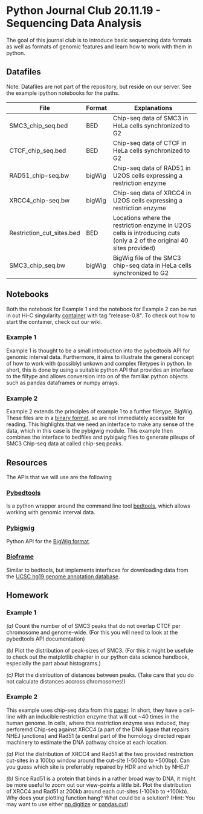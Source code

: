 # Python Journal Club 20.11.19 - Sequencing Data Analysis

The goal of this journal club is to introduce basic sequencing data formats as well as formats of genomic features and learn how to work with them in python.

## Datafiles

Note: Datafiles are not part of the repository, but reside on our server. See the example ipython notebooks for the paths.


File | Format |Explanations
------------ | ------------- |-------------
SMC3_chip_seq.bed | BED | Chip-seq data of SMC3 in HeLa cells synchronized to G2
CTCF_chip_seq.bed | BED | Chip-seq data of CTCF in HeLa cells synchronized to G2
RAD51_chip-seq.bw | bigWig | Chip-seq data of RAD51 in U2OS cells expressing a restriction enzyme
XRCC4_chip-seq.bw | bigWig | Chip-seq data of XRCC4 in U2OS cells expressing a restriction enzyme
Restriction_cut_sites.bed | BED | Locations where the restriction enzyme in U2OS cells is introducing cuts (only a 2 of the original 40 sites provided)
SMC3_chip_seq.bw | bigWig | BigWig file of the SMC3 chip-seq data in HeLa cells synchronized to G2

## Notebooks


Both the notebook for Example 1 and the notebook for Example 2 can be run in out Hi-C singularity [container](https://hub.docker.com/repository/docker/gerlichlab/mmhic) with tag "release-0.8". To check out how to start the container, check out our wiki.

### Example 1

Example 1 is thought to be a small introduction into the pybedtools API for genomic interval data. Furthermore, it aims to illustrate the general concept of how to work with (possibly) unkown and complex filetypes in python. In short, this is done by using a suitable python API that provides an interface to the filtype and allows conversion into on of the familiar python objects such as pandas dataframes or numpy arrays.

### Example 2

Example 2 extends the principles of example 1 to a further filetype, BigWig. These files are in a [binary format](https://en.wikipedia.org/wiki/Binary_file), so are not immediately accessible for reading. This highlights that we need an interface to make any sense of the data, which in this case is the pybigwig module. This example then combines the interface to bedfiles and pybigwig files to generate pileups of SMC3 Chip-seq data at called chip-seq peaks.


## Resources

The APIs that we will use are the following

### [Pybedtools](https://daler.github.io/pybedtools/)

Is a python wrapper around the command line tool [bedtools](https://bedtools.readthedocs.io/en/latest/), which allows working with genomic interval data.


### [Pybigwig](https://github.com/deeptools/pyBigWig)

Python API for the [BigWig format](https://genome.ucsc.edu/goldenpath/help/bigWig.html).

### [Bioframe](https://github.com/mirnylab/bioframe)

Similar to bedtools, but implements interfaces for downloading data from the [UCSC hg19 genome annotation database](http://hgdownload.cse.ucsc.edu/goldenPath/hg19/database/).


## Homework

### Example 1
*(a)* Count the number of of SMC3 peaks that do not overlap CTCF per chromosome and genome-wide. (For this you will need to look at the pybedtools API documentation)

*(b)* Plot the distribution of peak-sizes of SMC3. (For this it might be usefule to check out the matplotlib chapter in our python data science handbook, especially the part about histograms.)

*(c)* Plot the distribution of distances between peaks. (Take care that you do not calculate distances accross chromosomes!)

### Example 2
This example uses chip-seq data from this [paper](https://www.nature.com/articles/nsmb.2796). In short, they have a cell-line with an inducible restriction enzyme that will cut ~40 times in the human genome. In cells, where this restriction enzyme was induced, they perforemd Chip-seq against XRCC4 (a part of the DNA ligase that repairs NHEJ junctions) and Rad51 (a central part of the homology directed repair machinery to estimate the DNA pathway choice at each location.

*(a)* Plot the distribution of XRCC4 and Rad51 at the two provided restriction cut-sites in a 100bp window around the cut-site (-500bp to +500bp). Can you guess which site is preferrably repaired by HDR and which by NHEJ?

*(b)* Since Rad51 is a protein that binds in a rather broad way to DNA, it might be more useful to zoom out our view-points a little bit. Plot the distribution of XRCC4 and Rad51 at 200kb around each cut-sites (-100kb to +100kb). Why does your plotting function hang? What could be a solution? (Hint: You may want to use either [np.digitize](https://docs.scipy.org/doc/numpy/reference/generated/numpy.digitize.html) or [pandas.cut](https://pandas.pydata.org/pandas-docs/version/0.23.4/generated/pandas.cut.html))